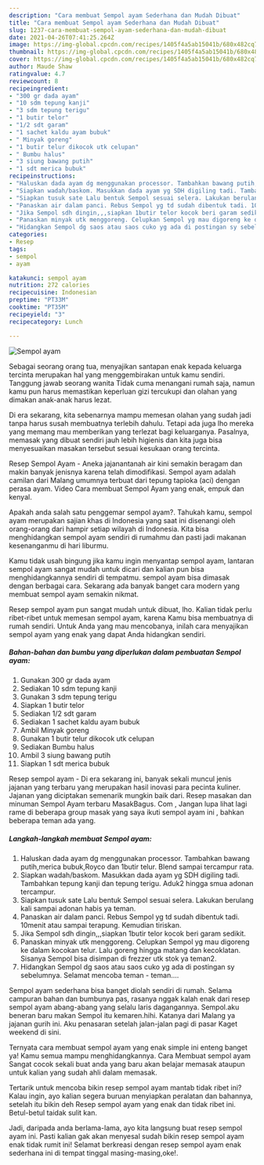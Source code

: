 ```yaml
---
description: "Cara membuat Sempol ayam Sederhana dan Mudah Dibuat"
title: "Cara membuat Sempol ayam Sederhana dan Mudah Dibuat"
slug: 1237-cara-membuat-sempol-ayam-sederhana-dan-mudah-dibuat
date: 2021-04-26T07:41:25.264Z
image: https://img-global.cpcdn.com/recipes/1405f4a5ab15041b/680x482cq70/sempol-ayam-foto-resep-utama.jpg
thumbnail: https://img-global.cpcdn.com/recipes/1405f4a5ab15041b/680x482cq70/sempol-ayam-foto-resep-utama.jpg
cover: https://img-global.cpcdn.com/recipes/1405f4a5ab15041b/680x482cq70/sempol-ayam-foto-resep-utama.jpg
author: Maude Shaw
ratingvalue: 4.7
reviewcount: 8
recipeingredient:
- "300 gr dada ayam"
- "10 sdm tepung kanji"
- "3 sdm tepung terigu"
- "1 butir telor"
- "1/2 sdt garam"
- "1 sachet kaldu ayam bubuk"
- " Minyak goreng"
- "1 butir telur dikocok utk celupan"
- " Bumbu halus"
- "3 siung bawang putih"
- "1 sdt merica bubuk"
recipeinstructions:
- "Haluskan dada ayam dg menggunakan processor. Tambahkan bawang putih,merica bubuk,Royco dan 1butir telur. Blend sampai tercampur rata."
- "Siapkan wadah/baskom. Masukkan dada ayam yg SDH digiling tadi. Tambahkan tepung kanji dan tepung terigu. Aduk2 hingga smua adonan tercampur."
- "Siapkan tusuk sate Lalu bentuk Sempol sesuai selera. Lakukan berulang kali sampai adonan habis ya teman."
- "Panaskan air dalam panci. Rebus Sempol yg td sudah dibentuk tadi. 10menit atau sampai terapung. Kemudian tiriskan."
- "Jika Sempol sdh dingin,,,siapkan 1butir telor kocok beri garam sedikit."
- "Panaskan minyak utk menggoreng. Celupkan Sempol yg mau digoreng ke dalam kocokan telur. Lalu goreng hingga matang dan kecoklatan. Sisanya Sempol bisa disimpan di frezzer utk stok ya teman2."
- "Hidangkan Sempol dg saos atau saos cuko yg ada di postingan sy sebelumnya. Selamat mencoba teman - teman...."
categories:
- Resep
tags:
- sempol
- ayam

katakunci: sempol ayam 
nutrition: 272 calories
recipecuisine: Indonesian
preptime: "PT33M"
cooktime: "PT35M"
recipeyield: "3"
recipecategory: Lunch

---
```



![Sempol ayam](https://img-global.cpcdn.com/recipes/1405f4a5ab15041b/680x482cq70/sempol-ayam-foto-resep-utama.jpg)

Sebagai seorang orang tua, menyajikan santapan enak kepada keluarga tercinta merupakan hal yang menggembirakan untuk kamu sendiri. Tanggung jawab seorang  wanita Tidak cuma menangani rumah saja, namun kamu pun harus memastikan keperluan gizi tercukupi dan olahan yang dimakan anak-anak harus lezat.

Di era  sekarang, kita sebenarnya mampu memesan olahan yang sudah jadi tanpa harus susah membuatnya terlebih dahulu. Tetapi ada juga lho mereka yang memang mau memberikan yang terlezat bagi keluarganya. Pasalnya, memasak yang dibuat sendiri jauh lebih higienis dan kita juga bisa menyesuaikan masakan tersebut sesuai kesukaan orang tercinta. 

Resep Sempol Ayam - Aneka jajanantanah air kini semakin beragam dan makin banyak jenisnya karena telah dimodifikasi. Sempol ayam adalah camilan dari Malang umumnya terbuat dari tepung tapioka (aci) dengan perasa ayam. Video Cara membuat Sempol Ayam yang enak, empuk dan kenyal.

Apakah anda salah satu penggemar sempol ayam?. Tahukah kamu, sempol ayam merupakan sajian khas di Indonesia yang saat ini disenangi oleh orang-orang dari hampir setiap wilayah di Indonesia. Kita bisa menghidangkan sempol ayam sendiri di rumahmu dan pasti jadi makanan kesenanganmu di hari liburmu.

Kamu tidak usah bingung jika kamu ingin menyantap sempol ayam, lantaran sempol ayam sangat mudah untuk dicari dan kalian pun bisa menghidangkannya sendiri di tempatmu. sempol ayam bisa dimasak dengan berbagai cara. Sekarang ada banyak banget cara modern yang membuat sempol ayam semakin nikmat.

Resep sempol ayam pun sangat mudah untuk dibuat, lho. Kalian tidak perlu ribet-ribet untuk memesan sempol ayam, karena Kamu bisa membuatnya di rumah sendiri. Untuk Anda yang mau mencobanya, inilah cara menyajikan sempol ayam yang enak yang dapat Anda hidangkan sendiri.

<!--inarticleads1-->

##### Bahan-bahan dan bumbu yang diperlukan dalam pembuatan Sempol ayam:

1. Gunakan 300 gr dada ayam
1. Sediakan 10 sdm tepung kanji
1. Gunakan 3 sdm tepung terigu
1. Siapkan 1 butir telor
1. Sediakan 1/2 sdt garam
1. Sediakan 1 sachet kaldu ayam bubuk
1. Ambil  Minyak goreng
1. Gunakan 1 butir telur dikocok utk celupan
1. Sediakan  Bumbu halus
1. Ambil 3 siung bawang putih
1. Siapkan 1 sdt merica bubuk


Resep sempol ayam - Di era sekarang ini, banyak sekali muncul jenis jajanan yang terbaru yang merupakan hasil inovasi para pecinta kuliner. Jajanan yang diciptakan semenarik mungkin baik dari. Resep masakan dan minuman Sempol Ayam terbaru MasakBagus. Com , Jangan lupa lihat lagi rame di beberapa group masak yang saya ikuti sempol ayam ini , bahkan beberapa teman ada yang. 

<!--inarticleads2-->

##### Langkah-langkah membuat Sempol ayam:

1. Haluskan dada ayam dg menggunakan processor. Tambahkan bawang putih,merica bubuk,Royco dan 1butir telur. Blend sampai tercampur rata.
1. Siapkan wadah/baskom. Masukkan dada ayam yg SDH digiling tadi. Tambahkan tepung kanji dan tepung terigu. Aduk2 hingga smua adonan tercampur.
1. Siapkan tusuk sate Lalu bentuk Sempol sesuai selera. Lakukan berulang kali sampai adonan habis ya teman.
1. Panaskan air dalam panci. Rebus Sempol yg td sudah dibentuk tadi. 10menit atau sampai terapung. Kemudian tiriskan.
1. Jika Sempol sdh dingin,,,siapkan 1butir telor kocok beri garam sedikit.
1. Panaskan minyak utk menggoreng. Celupkan Sempol yg mau digoreng ke dalam kocokan telur. Lalu goreng hingga matang dan kecoklatan. Sisanya Sempol bisa disimpan di frezzer utk stok ya teman2.
1. Hidangkan Sempol dg saos atau saos cuko yg ada di postingan sy sebelumnya. Selamat mencoba teman - teman....


Sempol ayam sederhana bisa banget diolah sendiri di rumah. Selama campuran bahan dan bumbunya pas, rasanya nggak kalah enak dari resep sempol ayam abang-abang yang selalu laris dagangannya. Sempol.aku beneran baru makan Sempol itu kemaren.hihi. Katanya dari Malang ya jajanan gurih ini. Aku penasaran setelah jalan-jalan pagi di pasar Kaget weekend di sini. 

Ternyata cara membuat sempol ayam yang enak simple ini enteng banget ya! Kamu semua mampu menghidangkannya. Cara Membuat sempol ayam Sangat cocok sekali buat anda yang baru akan belajar memasak ataupun untuk kalian yang sudah ahli dalam memasak.

Tertarik untuk mencoba bikin resep sempol ayam mantab tidak ribet ini? Kalau ingin, ayo kalian segera buruan menyiapkan peralatan dan bahannya, setelah itu bikin deh Resep sempol ayam yang enak dan tidak ribet ini. Betul-betul taidak sulit kan. 

Jadi, daripada anda berlama-lama, ayo kita langsung buat resep sempol ayam ini. Pasti kalian gak akan menyesal sudah bikin resep sempol ayam enak tidak rumit ini! Selamat berkreasi dengan resep sempol ayam enak sederhana ini di tempat tinggal masing-masing,oke!.


